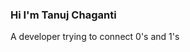 
<h3 align="left">Hi I'm Tanuj Chaganti</h3>
<p align="left">A developer trying to connect 0's and 1's</p>

                                       


